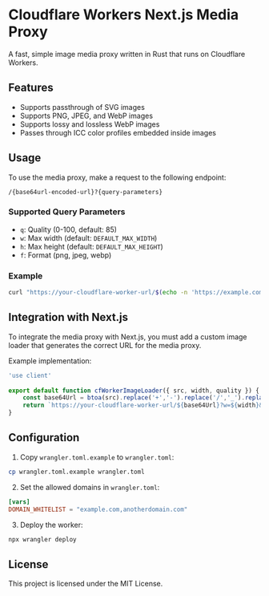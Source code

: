 # Cloudflare Workers Next.js Media Proxy

A fast, simple image media proxy written in Rust that runs on Cloudflare Workers.

## Features

- Supports passthrough of SVG images
- Supports PNG, JPEG, and WebP images
- Supports lossy and lossless WebP images
- Passes through ICC color profiles embedded inside images

## Usage

To use the media proxy, make a request to the following endpoint:

```
/{base64url-encoded-url}?{query-parameters}
```

### Supported Query Parameters

- `q`: Quality (0-100, default: 85)
- `w`: Max width (default: `DEFAULT_MAX_WIDTH`)
- `h`: Max height (default: `DEFAULT_MAX_HEIGHT`)
- `f`: Format (png, jpeg, webp)

### Example

```sh
curl "https://your-cloudflare-worker-url/$(echo -n 'https://example.com/image.jpg' | basenc --base64url)?w=800&h=600&q=90&f=webp"
```

## Integration with Next.js

To integrate the media proxy with Next.js, you must add a custom image loader that generates the correct URL for the media proxy.

Example implementation:

```javascript
'use client'
 
export default function cfWorkerImageLoader({ src, width, quality }) {
    const base64Url = btoa(src).replace('+','-').replace('/','_').replace('=','');
    return `https://your-cloudflare-worker-url/${base64Url}?w=${width}&f=webp${quality ? '&q=' + quality : ''}`;
}
```

## Configuration

1. Copy `wrangler.toml.example` to `wrangler.toml`:

```sh
cp wrangler.toml.example wrangler.toml
```

2. Set the allowed domains in `wrangler.toml`:

```toml
[vars]
DOMAIN_WHITELIST = "example.com,anotherdomain.com"
```

3. Deploy the worker:

```sh
npx wrangler deploy
```

## License

This project is licensed under the MIT License.
